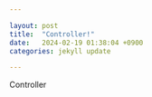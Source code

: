 ```yaml
---

layout: post
title:  "Controller!"
date:   2024-02-19 01:38:04 +0900
categories: jekyll update

---
```


Controller
